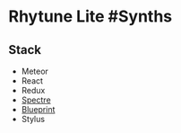 # Rhytune Lite #Synths

## Stack

* Meteor
* React
* Redux
* [Spectre](https://picturepan2.github.io/spectre/index.html)
* [Blueprint](https://blueprintjs.com/docs/)
* Stylus